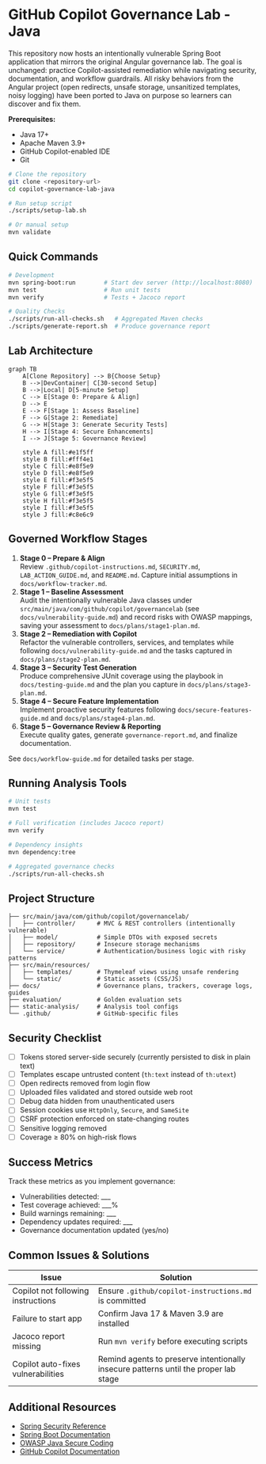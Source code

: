 # GitHub Copilot Governance Lab - Java

This repository now hosts an intentionally vulnerable Spring Boot application that mirrors the original Angular governance lab. The goal is unchanged: practice Copilot-assisted remediation while navigating security, documentation, and workflow guardrails. All risky behaviors from the Angular project (open redirects, unsafe storage, unsanitized templates, noisy logging) have been ported to Java on purpose so learners can discover and fix them.

**Prerequisites:**
- Java 17+
- Apache Maven 3.9+
- GitHub Copilot-enabled IDE
- Git

```bash
# Clone the repository
git clone <repository-url>
cd copilot-governance-lab-java

# Run setup script
./scripts/setup-lab.sh

# Or manual setup
mvn validate
```

## Quick Commands
```bash
# Development
mvn spring-boot:run        # Start dev server (http://localhost:8080)
mvn test                   # Run unit tests
mvn verify                 # Tests + Jacoco report

# Quality Checks
./scripts/run-all-checks.sh   # Aggregated Maven checks
./scripts/generate-report.sh  # Produce governance report
```

## Lab Architecture

```mermaid
graph TB
    A[Clone Repository] --> B{Choose Setup}
    B -->|DevContainer| C[30-second Setup]
    B -->|Local| D[5-minute Setup]
    C --> E[Stage 0: Prepare & Align]
    D --> E
    E --> F[Stage 1: Assess Baseline]
    F --> G[Stage 2: Remediate]
    G --> H[Stage 3: Generate Security Tests]
    H --> I[Stage 4: Secure Enhancements]
    I --> J[Stage 5: Governance Review]

    style A fill:#e1f5ff
    style B fill:#fff4e1
    style C fill:#e8f5e9
    style D fill:#e8f5e9
    style E fill:#f3e5f5
    style F fill:#f3e5f5
    style G fill:#f3e5f5
    style H fill:#f3e5f5
    style I fill:#f3e5f5
    style J fill:#c8e6c9
```

## Governed Workflow Stages

1. **Stage 0 – Prepare & Align**  
   Review `.github/copilot-instructions.md`, `SECURITY.md`, `LAB_ACTION_GUIDE.md`, and `README.md`. Capture initial assumptions in `docs/workflow-tracker.md`.
2. **Stage 1 – Baseline Assessment**  
   Audit the intentionally vulnerable Java classes under `src/main/java/com/github/copilot/governancelab` (see `docs/vulnerability-guide.md`) and record risks with OWASP mappings, saving your assessment to `docs/plans/stage1-plan.md`.
3. **Stage 2 – Remediation with Copilot**  
   Refactor the vulnerable controllers, services, and templates while following `docs/vulnerability-guide.md` and the tasks captured in `docs/plans/stage2-plan.md`.
4. **Stage 3 – Security Test Generation**  
   Produce comprehensive JUnit coverage using the playbook in `docs/testing-guide.md` and the plan you capture in `docs/plans/stage3-plan.md`.
5. **Stage 4 – Secure Feature Implementation**  
   Implement proactive security features following `docs/secure-features-guide.md` and `docs/plans/stage4-plan.md`.
6. **Stage 5 – Governance Review & Reporting**  
   Execute quality gates, generate `governance-report.md`, and finalize documentation.

See `docs/workflow-guide.md` for detailed tasks per stage.

## Running Analysis Tools

```bash
# Unit tests
mvn test

# Full verification (includes Jacoco report)
mvn verify

# Dependency insights
mvn dependency:tree

# Aggregated governance checks
./scripts/run-all-checks.sh
```

## Project Structure
```
├── src/main/java/com/github/copilot/governancelab/
│   ├── controller/      # MVC & REST controllers (intentionally vulnerable)
│   ├── model/           # Simple DTOs with exposed secrets
│   ├── repository/      # Insecure storage mechanisms
│   └── service/         # Authentication/business logic with risky patterns
├── src/main/resources/
│   ├── templates/       # Thymeleaf views using unsafe rendering
│   └── static/          # Static assets (CSS/JS)
├── docs/                # Governance plans, trackers, coverage logs, guides
├── evaluation/          # Golden evaluation sets
├── static-analysis/     # Analysis tool configs
└── .github/             # GitHub-specific files
```

## Security Checklist
- [ ] Tokens stored server-side securely (currently persisted to disk in plain text)
- [ ] Templates escape untrusted content (`th:text` instead of `th:utext`)
- [ ] Open redirects removed from login flow
- [ ] Uploaded files validated and stored outside web root
- [ ] Debug data hidden from unauthenticated users
- [ ] Session cookies use `HttpOnly`, `Secure`, and `SameSite`
- [ ] CSRF protection enforced on state-changing routes
- [ ] Sensitive logging removed
- [ ] Coverage ≥ 80% on high-risk flows

## Success Metrics
Track these metrics as you implement governance:
- Vulnerabilities detected: ___
- Test coverage achieved: ___%
- Build warnings remaining: ___
- Dependency updates required: ___
- Governance documentation updated (yes/no)

## Common Issues & Solutions

| Issue | Solution |
|-------|----------|
| Copilot not following instructions | Ensure `.github/copilot-instructions.md` is committed |
| Failure to start app | Confirm Java 17 & Maven 3.9 are installed |
| Jacoco report missing | Run `mvn verify` before executing scripts |
| Copilot auto-fixes vulnerabilities | Remind agents to preserve intentionally insecure patterns until the proper lab stage |

## Additional Resources
- [Spring Security Reference](https://docs.spring.io/spring-security/reference/)
- [Spring Boot Documentation](https://docs.spring.io/spring-boot/docs/current/reference/html/)
- [OWASP Java Secure Coding](https://cheatsheetseries.owasp.org/cheatsheets/Java_Security_Cheat_Sheet.html)
- [GitHub Copilot Documentation](https://docs.github.com/copilot)
